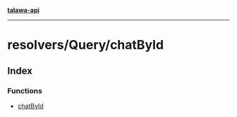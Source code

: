[**talawa-api**](../../../README.md)

***

# resolvers/Query/chatById

## Index

### Functions

- [chatById](functions/chatById.md)
